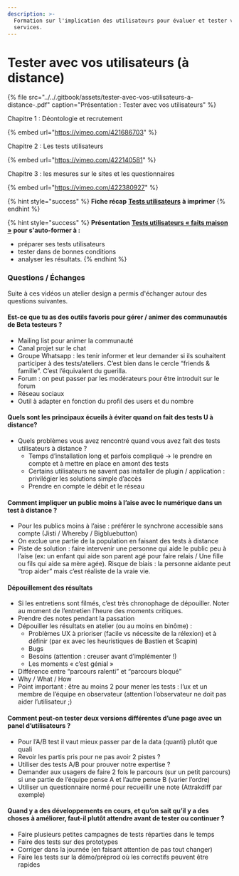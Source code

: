 ```yaml
---
description: >-
  Formation sur l'implication des utilisateurs pour évaluer et tester vos
  services.
---
```


# Tester avec vos utilisateurs \(à distance\)

{% file src="../../.gitbook/assets/tester-avec-vos-utilisateurs-a-distance-.pdf" caption="Présentation : Tester avec vos utilisateurs" %}

Chapitre 1 : Déontologie et recrutement 

{% embed url="https://vimeo.com/421686703" %}

Chapitre 2 : Les tests utilisateurs

{% embed url="https://vimeo.com/422140581" %}

Chapitre 3 : les mesures sur le sites et les questionnaires

{% embed url="https://vimeo.com/422380927" %}

{% hint style="success" %}
**Fiche récap** [**Tests utilisateurs**](https://docs.google.com/document/d/1NHrwlGVDvzoctdAWmkvXwswWrQi3e7k_diTRks_0Lxo/edit?usp=sharing) **à imprimer**
{% endhint %}

{% hint style="success" %}
**Présentation** [**Tests utilisateurs « faits maison »**](https://docs.google.com/presentation/d/1YWMdMD__ZIEkRBo8UUpI9hVdjTbRhsIGfIF4fPQXbd0/edit?usp=sharing)  **pour s'auto-former à :**

* préparer ses tests utilisateurs
* tester dans de bonnes conditions
* analyser les résultats.
{% endhint %}

### Questions / Échanges <a id="Questions--&#xC9;changes"></a>

Suite à ces vidéos un atelier design a permis d'échanger autour des questions suivantes.

#### Est-ce que tu as des outils favoris pour gérer / animer des communautés de Beta testeurs ? <a id="Est-ce-que-tu-as-des-outils-favoris-pour-g&#xE9;rer--animer-des-communaut&#xE9;s-de-Beta-testeurs-"></a>

* Mailing list pour animer la communauté
* Canal projet sur le chat
* Groupe Whatsapp : les tenir informer et leur demander si ils souhaitent participer à des tests/ateliers. C’est bien dans le cercle “friends & famille”. C’est l’équivalent du guerilla.
* Forum : on peut passer par les modérateurs pour être introduit sur le forum
* Réseau sociaux
* Outil à adapter en fonction du profil des users et du nombre

#### Quels sont les principaux écueils à éviter quand on fait des tests U à distance? <a id="Quels-sont-les-principaux-&#xE9;cueils-&#xE0;-&#xE9;viter-quand-on-fait-des-tests-U-&#xE0;-distance"></a>

* Quels problèmes vous avez rencontré quand vous avez fait des tests utilisateurs à distance ?
  * Temps d’installation long et parfois compliqué -&gt; le prendre en compte et à mettre en place en amont des tests
  * Certains utilisateurs ne savent pas installer de plugin / application : privilégier les solutions simple d’accès
  * Prendre en compte le débit et le réseau

#### Comment impliquer un public moins à l’aise avec le numérique dans un test à distance ? <a id="Comment-impliquer-un-public-moins-&#xE0;-l&#x2019;aise-avec-le-num&#xE9;rique-dans-un-test-&#xE0;-distance-"></a>

* Pour les publics moins à l’aise : préférer le synchrone accessible sans compte \(Jisti / Whereby / Bigbluebutton\)
* On exclue une partie de la population en faisant des tests à distance
* Piste de solution : faire intervenir une personne qui aide le public peu à l’aise \(ex: un enfant qui aide son parent agé pour faire relais / Une fille ou fils qui aide sa mère agée\). Risque de biais : la personne aidante peut “trop aider” mais c’est réaliste de la vraie vie.

#### Dépouillement des résultats <a id="D&#xE9;pouillement-des-r&#xE9;sultats"></a>

* Si les entretiens sont filmés, c’est très chronophage de dépouiller. Noter au moment de l’entretien l’heure des moments critiques.
* Prendre des notes pendant la passation
* Dépouiller les résultats en atelier \(ou au moins en binôme\) :
  * Problèmes UX à prioriser \(facile vs nécessite de la rélexion\) et à définir \(par ex avec les heuristiques de Bastien et Scapin\)
  * Bugs
  * Besoins \(attention : creuser avant d’implémenter !\)
  * Les moments « c’est génial »
* Différence entre “parcours ralenti” et “parcours bloqué”
* Why / What / How
* Point important : être au moins 2 pour mener les tests : l’ux et un membre de l’équipe en observateur \(attention l’observateur ne doit pas aider l’utilisateur ;\)

#### Comment peut-on tester deux versions différentes d’une page avec un panel d’utilisateurs ? <a id="Comment-peut-on-tester-deux-versions-diff&#xE9;rentes-d&#x2019;une-page-avec-un-panel-d&#x2019;utilisateurs-"></a>

* Pour l’A/B test il vaut mieux passer par de la data \(quanti\) plutôt que quali
* Revoir les partis pris pour ne pas avoir 2 pistes ?
* Utiliser des tests A/B pour prouver notre expertise ?
* Demander aux usagers de faire 2 fois le parcours \(sur un petit parcours\) si une partie de l’équipe pense A et l’autre pense B \(varier l’ordre\)
* Utiliser un questionnaire normé pour recueillir une note \(Attrakdiff par exemple\)

#### Quand y a des développements en cours, et qu’on sait qu’il y a des choses à améliorer, faut-il plutôt attendre avant de tester ou continuer ? <a id="Quand-y-a-des-d&#xE9;veloppements-en-cours-et-qu&#x2019;on-sait-qu&#x2019;il-y-a-des-choses-&#xE0;-am&#xE9;liorer-faut-il-plut&#xF4;t-attendre-avant-de-tester-ou-continuer-"></a>

* Faire plusieurs petites campagnes de tests réparties dans le temps
* Faire des tests sur des prototypes
* Corriger dans la journée \(en faisant attention de pas tout changer\)
* Faire les tests sur la démo/préprod où les correctifs peuvent être rapides

